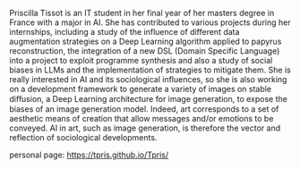 Priscilla Tissot is an IT student in her final year of her masters degree in France with a major in AI. She has contributed to various projects during her internships, including a study of the influence of different data augmentation strategies on a Deep Learning algorithm applied to papyrus reconstruction, the integration of a new DSL (Domain Specific Language) into a project to exploit programme synthesis and also a study of social biases in LLMs and the implementation of strategies to mitigate them. She is really interested in AI and its sociological influences, so she is also working on a development framework to generate a variety of images on stable diﬀusion, a Deep Learning architecture for image generation, to expose the biases of an image generation model. Indeed, art corresponds to a set of aesthetic means of creation that allow messages and/or emotions to be conveyed. AI in art, such as image generation, is therefore the vector and reflection of sociological developments.

personal page: https://tpris.github.io/Tpris/

